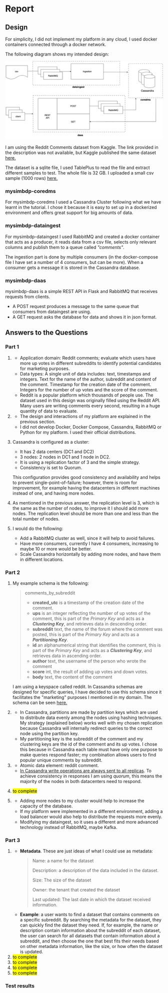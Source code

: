 # Report

## Design
For simplicity, I did not implement my platform in any cloud, I used docker containers connected through a docker network.

The following diagram shows my intended design:

![design](design.png)

I am using the Reddit Comments dataset from Kaggle. The link provided in the description was not available,
but Kaggle published the same dataset [here.](https://www.kaggle.com/datasets/kaggle/reddit-comments-may-2015)

The dataset is a sqlite file, I used TablePlus to read the file and extract different samples to test.
The whole file is 32 GB. I uploaded a small csv sample (1000 rows) [here.](../data/small_sample_reddit_comments.csv)


### mysimbdp-coredms
For mysimbdp-coredms I used a Cassandra Cluster following what we have learnt in the tutorial. 
I chose it because it is easy to set up in a dockerized environment and offers great support for big amounts of data.

### mysimbdp-dataingest

For mysimbdp-dataingest I used RabbitMQ and created a docker container that acts as a producer, it reads data from a csv file,
selects only relevant columns and publish them to a queue called *"comments"*.

The ingestion part is done by multiple consumers (in the docker-compose file I have set a number of 4 consumers, but can be more).
When a consumer gets a message it is stored in the Cassandra database.

### mysimbdp-daas

mysimbdp-daas is a simple REST API in Flask and RabbitMQ that receives requests from clients.
* A POST request produces a message to the same queue that consumers from dataingest are using.
* A GET request asks the database for data and shows it in json format.

## Answers to the Questions

### Part 1

1. * Application domain: Reddit comments; evaluate which users have more up votes in different subreddits to identify potential candidates for marketing purposes.
   * Data types: A single unit of data includes: text, timestamps and integers. Text for the name of the author, subreddit and content of the comment.
   Timestamp for the creation date of the comment. Integers for the number of up votes and the score of the comment.
   * Reddit is a popular platform which thousands of people use. The dataset used in this design was originally filled using the Reddit API.
   Many users are writing comments every second, resulting in a huge quantity of data to evaluate.
2. * The design and interactions of my platform are explained in the previous section.
   * I did not develop Docker, Docker Compose, Cassandra, RabbitMQ or Python for my platform. I used their official distributions.
3. Cassandra is configured as a cluster:
   * It has 2 data centers (DC1 and DC2)
   * 3 nodes: 2 nodes in DC1 and 1 node in DC2.  
   * It is using a replication factor of 3 and the simple strategy.
   * Consistency is set to Quorum.
   
   This configuration provides good consistency and availability and helps to prevent single-point-of-failure; however, there is room for improvement, for
   example having the datacenters in different machines instead of one, and having more nodes.
4. As mentioned in the previous answer, the replication level is 3, which is the same as the number of nodes, to improve it I should add 
   more nodes. The replication level should be more than one and less than the total number of nodes.
5. I would do the following: 
   * Add a RabbitMQ cluster as well, since it will help to avoid failures.
   * Have more consumers, currently I have 4 consumers, increasing to maybe 10 or more would be better.
   * Scale Cassandra horizontally by adding more nodes, and have them in different locations.

### Part 2

1. My example schema is the following:
   > comments_by_subreddit
   > - **created_utc** is a timestamp of the creation date of the comment.
   > - **ups** is an integer reflecting the number of up votes of the comment, this is part of the *Primary Key* and acts as a ***Clustering Key***, and retrieves data in descending order.
   > - **subreddit** text, the name of the forum where the comment was posted, this is part of the *Primary Key* and acts as a ***Partitioning Key***.
   > - **id** an alphanumerical string that identifies the comment, this is part of the *Primary Key* and acts as a ***Clustering Key***, and retrieves data in ascending order.
   > - **author** text, the username of the person who wrote the comment 
   > - **score** int, the result of adding up votes and down votes.
   > - **body** text, the content of the comment

   I am using a keyspace called reddit. In Cassandra schemas are designed for specific queries, I have decided to use this schema since it facilitates the "marketing"
   purposes I mentioned in my domain. The schema can be seen [here.](../code/coredms/conf_cassandra.cql)
2. * In Cassandra, partitions are made by partition keys which are used to distribute data evenly among the nodes using hashing techniques. My strategy (explained below) works well with my chosen replication
    because Cassandra will internally redirect queries to the correct node using the partition key.
   * My partitioning key is the subreddit of the comment and my clustering keys are the id of the comment and its up votes. I chose this because in Cassandra each table must have only 
   one purpose to make queries respond faster; my combination allows users to find popular unique comments by subreddit.
3. * Atomic data element: reddit comment.
   * [In Cassandra write operations are always sent to all replicas](https://cassandra.apache.org/doc/4.0/cassandra/architecture/dynamo.html#tunable-consistency). To achieve consistency in responses I am using *quorum*, 
   this means the majority of the nodes in both datacenters need to respond.
4. <mark>to complete</mark>
5. * Adding more nodes to my cluster would help to increase the capacity of the database.
   * If my platform were implemented in a different environment, adding a load balancer would also help to distribute the requests more evenly.
   * Modifying my dataingest, so it uses a different and more advanced technology instead of RabbitMQ, maybe Kafka.

### Part 3

1. * **Metadata**. These are just ideas of what I could use as metadata: 
      > Name: a name for the dataset 
      > 
      > Description: a description of the data included in the dataset.
      >
      > Size: The size of the dataset
      > 
      > Owner: the tenant that created the dataset
      > 
      > Last updated: The last date in which the dataset received information.
   * **Example**: a user wants to find a dataset that contains comments on a specific subreddit. By searching the metadata 
   for the dataset, they can quickly find the dataset they need. If, for example, the name or description contain information 
   about the subreddit of each dataset, the user can search for all datasets that contain information about a subreddit, and then choose the one that best fits their 
   needs based on other metadata information, like the size, or how often the dataset is updated.
2. <mark>to complete</mark>
3. <mark>to complete</mark>
4. <mark>to complete</mark>
5. <mark>to complete</mark>

### Test results
